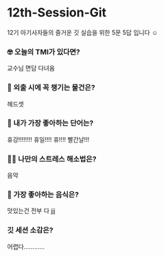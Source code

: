 # 12th-Session-Git
12기 아기사자들의 즐거운 깃 실습을 위한 5문 5답 입니다 ☺️

### 🤓 오늘의 TMI가 있다면?
교수님 면담 다녀옴
### 🎒 외출 시에 꼭 챙기는 물건은?
헤드셋
### 🤙 내가 가장 좋아하는 단어는?
휴강!!!!!!!! 휴일!!!! 휴!!!! 빨간날!!!
### 🧘‍♀️ 나만의 스트레스 해소법은?
음악
### 🍧 가장 좋아하는 음식은?
맛있는건 전부 다 jjj
### 깃 세션 소감은?
어렵다............
